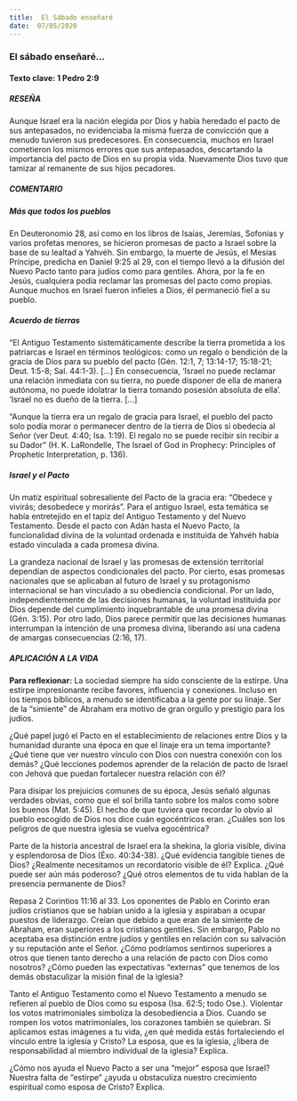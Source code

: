```yaml
---
title:  El Sábado enseñaré
date:  07/05/2020
---
```


### El sábado enseñaré...

#### Texto clave: 1 Pedro 2:9

##### RESEÑA

Aunque Israel era la nación elegida por Dios y había heredado el pacto de sus antepasados, no evidenciaba la misma fuerza de convicción que a menudo tuvieron sus predecesores. En consecuencia, muchos en Israel cometieron los mismos errores que sus antepasados, descartando la importancia del pacto de Dios en su propia vida. Nuevamente Dios tuvo que tamizar al remanente de sus hijos pecadores.

##### COMENTARIO

##### Más que todos los pueblos

En Deuteronomio 28, así como en los libros de Isaías, Jeremías, Sofonías y varios profetas menores, se hicieron promesas de pacto a Israel sobre la base de su lealtad a Yahvéh. Sin embargo, la muerte de Jesús, el Mesías Príncipe, predicha en Daniel 9:25 al 29, con el tiempo llevó a la difusión del Nuevo Pacto tanto para judíos como para gentiles. Ahora, por la fe en Jesús, cualquiera podía reclamar las promesas del pacto como propias. Aunque muchos en Israel fueron infieles a Dios, él permaneció fiel a su pueblo.

##### Acuerdo de tierras

“El Antiguo Testamento sistemáticamente describe la tierra prometida a los patriarcas e Israel en términos teológicos: como un regalo o bendición de la gracia de Dios para su pueblo del pacto (Gén. 12:1, 7; 13:14-17; 15:18-21; Deut. 1:5-8; Sal. 44:1-3). [...] En consecuencia, ‘Israel no puede reclamar una relación inmediata con su tierra, no puede disponer de ella de manera autónoma, no puede idolatrar la tierra tomando posesión absoluta de ella’. ‘Israel no es dueño de la tierra. [...]

“Aunque la tierra era un regalo de gracia para Israel, el pueblo del pacto solo podía morar o permanecer dentro de la tierra de Dios si obedecía al Señor (ver Deut. 4:40; Isa. 1:19). El regalo no se puede recibir sin recibir a su Dador” (H. K. LaRondelle, The Israel of God in Prophecy: Principles of Prophetic Interpretation, p. 136).

##### Israel y el Pacto

Un matiz espiritual sobresaliente del Pacto de la gracia era: “Obedece y vivirás; desobedece y morirás”. Para el antiguo Israel, esta temática se había entretejido en el tapiz del Antiguo Testamento y del Nuevo Testamento. Desde el pacto con Adán hasta el Nuevo Pacto, la funcionalidad divina de la voluntad ordenada e instituida de Yahvéh había estado vinculada a cada promesa divina.

La grandeza nacional de Israel y las promesas de extensión territorial dependían de aspectos condicionales del pacto. Por cierto, esas promesas nacionales que se aplicaban al futuro de Israel y su protagonismo internacional se han vinculado a su obediencia condicional. Por un lado, independientemente de las decisiones humanas, la voluntad instituida por Dios depende del cumplimiento inquebrantable de una promesa divina (Gén. 3:15). Por otro lado, Dios parece permitir que las decisiones humanas interrumpan la intención de una promesa divina, liberando así una cadena de amargas consecuencias (2:16, 17).

##### APLICACIÓN A LA VIDA

**Para reflexionar:**  La sociedad siempre ha sido consciente de la estirpe. Una estirpe impresionante recibe favores, influencia y conexiones. Incluso en los tiempos bíblicos, a menudo se identificaba a la gente por su linaje. Ser de la “simiente” de Abraham era motivo de gran orgullo y prestigio para los judíos.

¿Qué papel jugó el Pacto en el establecimiento de relaciones entre Dios y la humanidad durante una época en que el linaje era un tema importante? ¿Qué tiene que ver nuestro vínculo con Dios con nuestra conexión con los demás? ¿Qué lecciones podemos aprender de la relación de pacto de Israel con Jehová que puedan fortalecer nuestra relación con él?

Para disipar los prejuicios comunes de su época, Jesús señaló algunas verdades obvias, como que el sol brilla tanto sobre los malos como sobre los buenos (Mat. 5:45). El hecho de que tuviera que recordar lo obvio al pueblo escogido de Dios nos dice cuán egocéntricos eran. ¿Cuáles son los peligros de que nuestra iglesia se vuelva egocéntrica?

Parte de la historia ancestral de Israel era la shekina, la gloria visible, divina y esplendorosa de Dios (Éxo. 40:34-38). ¿Qué evidencia tangible tienes de Dios? ¿Realmente necesitamos un recordatorio visible de él? Explica. ¿Qué puede ser aún más poderoso? ¿Qué otros elementos de tu vida hablan de la presencia permanente de Dios?

Repasa 2 Corintios 11:16 al 33. Los oponentes de Pablo en Corinto eran judíos cristianos que se habían unido a la iglesia y aspiraban a ocupar puestos de liderazgo. Creían que debido a que eran de la simiente de Abraham, eran superiores a los cristianos gentiles. Sin embargo, Pablo no aceptaba esa distinción entre judíos y gentiles en relación con su salvación y su reputación ante el Señor. ¿Cómo podríamos sentirnos superiores a otros que tienen tanto derecho a una relación de pacto con Dios como nosotros? ¿Cómo pueden las expectativas “externas” que tenemos de los demás obstaculizar la misión final de la iglesia?

Tanto el Antiguo Testamento como el Nuevo Testamento a menudo se refieren al pueblo de Dios como su esposa (Isa. 62:5; todo Ose.). Violentar los votos matrimoniales simboliza la desobediencia a Dios. Cuando se rompen los votos matrimoniales, los corazones también se quiebran. Si aplicamos estas imágenes a tu vida, ¿en qué medida estás fortaleciendo el vínculo entre la iglesia y Cristo? La esposa, que es la iglesia, ¿libera de responsabilidad al miembro individual de la iglesia? Explica.

¿Cómo nos ayuda el Nuevo Pacto a ser una “mejor” esposa que Israel? Nuestra falta de “estirpe” ¿ayuda u obstaculiza nuestro crecimiento espiritual como esposa de Cristo? Explica.